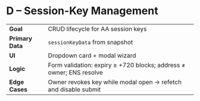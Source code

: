 # D – Session-Key Management

|  |  |
|---|---|
| **Goal** | CRUD lifecycle for AA session keys |
| **Primary Data** | `sessionKeyData` from snapshot |
| **UI** | Dropdown card + modal wizard |
| **Logic** | Form validation: expiry ≥ +720 blocks; address ≠ owner; ENS resolve |
| **Edge Cases** | Owner revokes key while modal open → refetch and disable submit |
